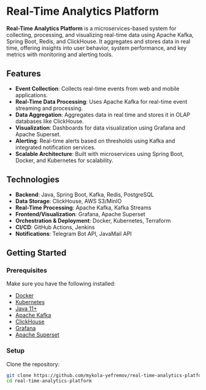 # Real-Time Analytics Platform

**Real-Time Analytics Platform** is a microservices-based system for collecting, processing, and visualizing real-time data using Apache Kafka, Spring Boot, Redis, and ClickHouse. It aggregates and stores data in real time, offering insights into user behavior, system performance, and key metrics with monitoring and alerting tools.

## Features
- **Event Collection**: Collects real-time events from web and mobile applications.
- **Real-Time Data Processing**: Uses Apache Kafka for real-time event streaming and processing.
- **Data Aggregation**: Aggregates data in real time and stores it in OLAP databases like ClickHouse.
- **Visualization**: Dashboards for data visualization using Grafana and Apache Superset.
- **Alerting**: Real-time alerts based on thresholds using Kafka and integrated notification services.
- **Scalable Architecture**: Built with microservices using Spring Boot, Docker, and Kubernetes for scalability.

## Technologies
- **Backend**: Java, Spring Boot, Kafka, Redis, PostgreSQL
- **Data Storage**: ClickHouse, AWS S3/MinIO
- **Real-Time Processing**: Apache Kafka, Kafka Streams
- **Frontend/Visualization**: Grafana, Apache Superset
- **Orchestration & Deployment**: Docker, Kubernetes, Terraform
- **CI/CD**: GitHub Actions, Jenkins
- **Notifications**: Telegram Bot API, JavaMail API

## Getting Started

### Prerequisites
Make sure you have the following installed:
- [Docker](https://www.docker.com/get-started)
- [Kubernetes](https://kubernetes.io/docs/setup/)
- [Java 11+](https://adoptopenjdk.net/)
- [Apache Kafka](https://kafka.apache.org/)
- [ClickHouse](https://clickhouse.com/)
- [Grafana](https://grafana.com/)
- [Apache Superset](https://superset.apache.org/)

### Setup
Clone the repository:

```bash
git clone https://github.com/mykola-yefremov/real-time-analytics-platform.git
cd real-time-analytics-platform
